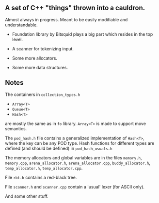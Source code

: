 ## A set of C++ "things" thrown into a cauldron.

Almost always in progress. Meant to be easily modifiable and understandable.

* Foundation library by Bitsquid plays a big part which resides in the top
  level.

* A scanner for tokenizing input.

* Some more allocators.

* Some more data structures.

## Notes

The containers in `collection_types.h`

- `Array<T>`
- `Queue<T>`
- `Hash<T>`

are mostly the same as in `fo` library. `Array<T>` is made to support
move semantics.

The `pod_hash.h` file contains a generalized implementation of `Hash<T>`,
where the key can be any POD type. Hash functions for different types are
defined (and should be defined) in `pod_hash_usuals.h`

The memory allocators and global variables are in the files `memory.h`,
`memory.cpp`, `arena_allocator.h`, `arena_allocator.cpp`, `buddy_allocator.h`,
`temp_allocator.h`, `temp_allocator.cpp`.

File `rbt.h` contains a red-black tree.

File `scanner.h` and `scanner.cpp` contain a 'usual' lexer (for ASCII only).

And some other stuff.